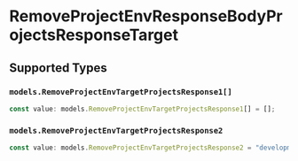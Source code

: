 # RemoveProjectEnvResponseBodyProjectsResponseTarget


## Supported Types

### `models.RemoveProjectEnvTargetProjectsResponse1[]`

```typescript
const value: models.RemoveProjectEnvTargetProjectsResponse1[] = [];
```

### `models.RemoveProjectEnvTargetProjectsResponse2`

```typescript
const value: models.RemoveProjectEnvTargetProjectsResponse2 = "development";
```

